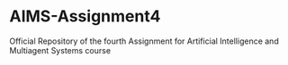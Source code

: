 # AIMS-Assignment4
Official Repository of the fourth Assignment for Artificial Intelligence and Multiagent Systems course

